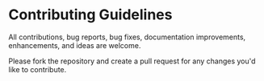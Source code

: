 # Contributing Guidelines

All contributions, bug reports, bug fixes, documentation improvements, enhancements, and ideas are welcome.

Please fork the repository and create a pull request for any changes you'd like to contribute.
